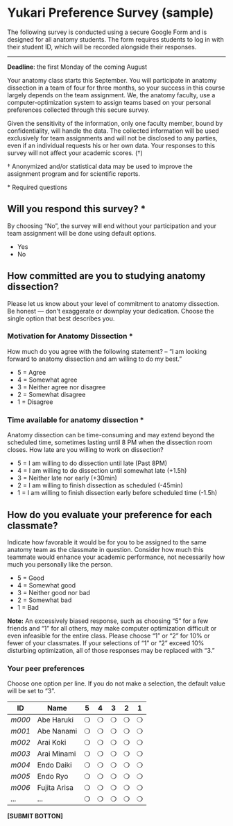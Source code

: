 # Yukari Preference Survey (sample)

The following survey is conducted using a secure Google Form and is designed for all anatomy students. The form requires students to log in with their student ID, which will be recorded alongside their responses.

---

**Deadline**: the first Monday of the coming August

Your anatomy class starts this September. You will participate in anatomy dissection in a team of four for three months, so your success in this course largely depends on the team assignment. We, the anatomy faculty, use a computer-optimization system to assign teams based on your personal preferences collected through this secure survey.

Given the sensitivity of the information, only one faculty member, bound by confidentiality, will handle the data. The collected information will be used exclusively for team assignments and will not be disclosed to any parties, even if an individual requests his or her own data. Your responses to this survey will not affect your academic scores. (†)

† Anonymized and/or statistical data may be used to improve the assignment program and for scientific reports.

\* Required questions

## Will you respond this survey? \*

By choosing “No”, the survey will end without your participation and your team assignment will be done using default options.

- Yes
- No 

## How committed are you to studying anatomy dissection?

Please let us know about your level of commitment to anatomy dissection. Be honest — don't exaggerate or downplay your dedication. Choose the single option that best describes you.

### Motivation for Anatomy Dissection \*

How much do you agree with the following statement? – “I am looking forward to anatomy dissection and am willing to do my best.”

- 5 = Agree
- 4 = Somewhat agree
- 3 = Neither agree nor disagree
- 2 = Somewhat disagree
- 1 = Disagree

### Time available for anatomy dissection \*

Anatomy dissection can be time-consuming and may extend beyond the scheduled time, sometimes lasting until 8 PM when the dissection room closes. How late are you willing to work on dissection?

- 5 = I am willing to do dissection until late (Past 8PM)
- 4 = I am willing to do dissection until somewhat late (+1.5h)
- 3 = Neither late nor early (+30min)
- 2 = I am willing to finish dissection as scheduled (-45min)
- 1 = I am willing to finish dissection early before scheduled time (-1.5h)

## How do you evaluate your preference for each classmate?

Indicate how favorable it would be for you to be assigned to the same anatomy team as the classmate in question. Consider how much this teammate would enhance your academic performance, not necessarily how much you personally like the person.

- 5 = Good
- 4 = Somewhat good
- 3 = Neither good nor bad
- 2 = Somewhat bad
- 1 = Bad

**Note:** An excessively biased response, such as choosing “5” for a few friends and “1” for all others, may make computer optimization difficult or even infeasible for the entire class. Please choose “1” or “2” for 10% or fewer of your classmates. If your selections of “1” or “2” exceed 10% disturbing optimization, all of those responses may be replaced with “3.”

### Your peer preferences

Choose one option per line. If you do not make a selection, the default value will be set to “3”.

| **ID**   | **Name**    | **5** | **4** | **3** | **2** | **1** |
| -------- | ----------- | ----- | ----- | ----- | ----- | ----- |
| *m000*   | Abe Haruki  | ❍     | ❍     | ❍     | ❍     | ❍     |
| *m001*   | Abe Nanami  | ❍     | ❍     | ❍     | ❍     | ❍     |
| *m002*   | Arai Koki   | ❍     | ❍     | ❍     | ❍     | ❍     |
| *m003*   | Arai Minami | ❍     | ❍     | ❍     | ❍     | ❍     |
| *m004*   | Endo Daiki  | ❍     | ❍     | ❍     | ❍     | ❍     |
| *m005*   | Endo Ryo    | ❍     | ❍     | ❍     | ❍     | ❍     |
| *m006*   | Fujita Arisa| ❍     | ❍     | ❍     | ❍     | ❍     |
| *...*    | ...         | ❍     | ❍     | ❍     | ❍     | ❍     |

**[SUBMIT BOTTON]**
